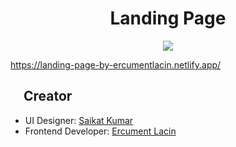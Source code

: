 <h1 align="center">
  Landing Page
</h1>

<p align="center">
  <a href="https://landing-page-by-ercumentlacin.netlify.app/"><img src="https://i.ibb.co/4FKnH8n/Screenshot.png"></a>
</p>

https://landing-page-by-ercumentlacin.netlify.app/

## <img width="16" height="16" src="https://github.githubassets.com/images/icons/emoji/unicode/1f31f.png"> Creator
+ UI Designer: [Saikat Kumar](https://dribbble.com/Saikatkumar)
+ Frontend Developer: [Ercument Lacin](https://github.com/ercumentlacin)
